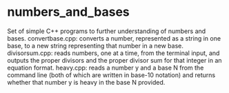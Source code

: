 # numbers_and_bases
Set of simple C++ programs to further understanding of numbers and bases.
convertbase.cpp: converts a number, represented as a string in one base, to a new string representing that number in a new base.
divisorsum.cpp: reads numbers, one at a time, from the terminal input, and outputs the proper divisors and the proper divisor sum for that integer in an equation format.
heavy.cpp: reads a number y and a base N from the command line (both of which are written in base-10 notation) and returns whether that number y is heavy in the base N provided.
